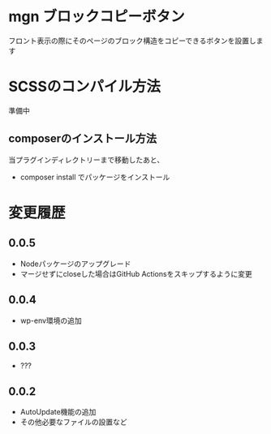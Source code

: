 # mgn ブロックコピーボタン
フロント表示の際にそのページのブロック構造をコピーできるボタンを設置します

# SCSSのコンパイル方法
準備中

## composerのインストール方法
当プラグインディレクトリーまで移動したあと、

- composer install でパッケージをインストール

# 変更履歴
## 0.0.5
- Nodeパッケージのアップグレード
- マージせずにcloseした場合はGitHub Actionsをスキップするように変更
## 0.0.4
- wp-env環境の追加

## 0.0.3
- ???

## 0.0.2
- AutoUpdate機能の追加
- その他必要なファイルの設置など

